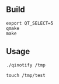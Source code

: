 ## Build

```
export QT_SELECT=5
qmake
make
```

## Usage

```
./qinotify /tmp
```

```
touch /tmp/test
```

